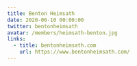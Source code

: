 ```yaml
---
title: Benton Heimsath
date: 2020-06-10 00:00:00
twitter: bentonheimsath
avatar: /members/heimsath-benton.jpg
links:
  - title: bentonheimsath.com
    url: https://www.bentonheimsath.com/
---
```

